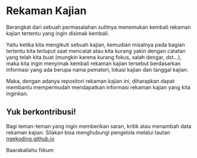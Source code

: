 # Rekaman Kajian

Berangkat dari sebuah permasalahan sulitnya menemukan kembali rekaman kajian tertentu yang ingin disimak kembali.

Yaitu ketika kita mengikuti sebuah kajian, kemudian misalnya pada bagian tertentu kita terluput saat mencatat atau kita kurang yakin dengan catatan yang telah kita buat (mungkin karena kurang fokus, salah dengar, dst...), maka kita ingin menyimak kembali rekaman kajian tersebut berdasarkan informasi yang ada berupa nama pemateri, lokasi kajian dan tanggal kajian.

Maka, dengan adanya repositori rekaman kajian ini, diharapkan dapat membantu mempermudah mendapatkan informasi rekaman kajian yang kita inginkan.

## Yuk berkontribusi!

Bagi teman-teman yang ingin memberikan saran, kritik atau menambah data rekaman kajian. Silakan bisa menghubungi pengelola melalui tautan [ngekoding.github.io](https://ngekoding.github.io)

Baarakallahu fiikum
